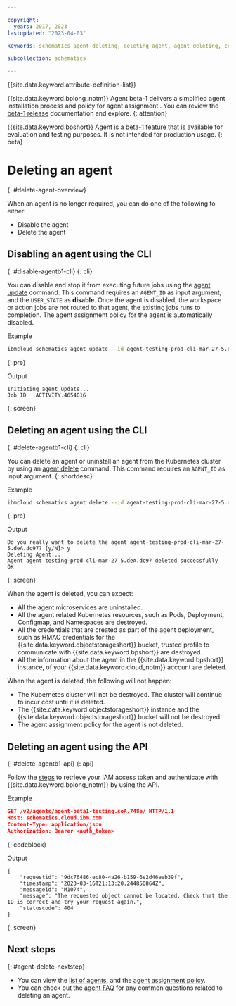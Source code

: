 ```yaml
---

copyright:
  years: 2017, 2023
lastupdated: "2023-04-03"

keywords: schematics agent deleting, deleting agent, agent deleting, command-line, api, ui

subcollection: schematics

---
```


{{site.data.keyword.attribute-definition-list}}

{{site.data.keyword.bplong_notm}} Agent beta-1 delivers a simplified agent installation process and policy for agent assignment.. You can review the [beta-1 release](/docs/schematics?topic=schematics-schematics-relnotes&interface=cli#schematics-mar2223) documentation and explore. 
{: attention}

{{site.data.keyword.bpshort}} Agent is a [beta-1 feature](/docs/schematics?topic=schematics-agent-beta1-limitations) that is available for evaluation and testing purposes. It is not intended for production usage.
{: beta}

# Deleting an agent
{: #delete-agent-overview}

When an agent is no longer required, you can do one of the following to either:
- Disable the agent 
- Delete the agent 

## Disabling an agent using the CLI
{: #disable-agentb1-cli}
{: cli}

You can disable and stop it from executing future jobs using the [agent update](/docs/schematics?topic=schematics-schematics-cli-reference#schematics-agent-update) command. This command requires an `AGENT_ID` as input argument, and the `USER_STATE` as **disable**. Once the agent is disabled, the workspace or action jobs are not routed to that agent, the existing jobs runs to completion. The agent assignment policy for the  agent is automatically disabled.

Example

```sh
ibmcloud schematics agent update --id agent-testing-prod-cli-mar-27-5.deA.dc97 -s disable
```
{: pre}

Output

```text
Initiating agent update...
Job ID	.ACTIVITY.4654016
```
{: screen}

## Deleting an agent using the CLI
{: #delete-agentb1-cli}
{: cli}

You can delete an agent or uninstall an agent from the Kubernetes cluster by using an [agent delete](/docs/schematics?topic=schematics-schematics-cli-reference&interface=cli#schematics-agent-delete) command. This command requires an `AGENT_ID` as input argument.
{: shortdesc}

Example

```sh
ibmcloud schematics agent delete --id agent-testing-prod-cli-mar-27-5.deA.dc97
```
{: pre}

Output

```text
Do you really want to delete the agent agent-testing-prod-cli-mar-27-5.deA.dc97? [y/N]> y
Deleting Agent...
Agent agent-testing-prod-cli-mar-27-5.deA.dc97 deleted successfully
OK
```
{: screen}

When the agent is deleted, you can expect:
- All the agent microservices are uninstalled.
- All the agent related Kubernetes resources, such as Pods, Deployment, Configmap, and Namespaces are destroyed.
- All the credentials that are created as part of the agent deployment, such as HMAC credentials for the {{site.data.keyword.objectstorageshort}} bucket, trusted profile to communicate with {{site.data.keyword.bpshort}} are destroyed.
- All the information about the agent in the {{site.data.keyword.bpshort}} instance, of your {{site.data.keyword.cloud_notm}} account are deleted.

When the agent is deleted, the following will not happen:
- The Kubernetes cluster will not be destroyed. The cluster will continue to incur cost until it is deleted. 
- The {{site.data.keyword.objectstorageshort}} instance and the {{site.data.keyword.objectstorageshort}} bucket will not be destroyed.
- The agent assignment policy for the agent is not deleted.

## Deleting an agent using the API
{: #delete-agentb1-api}
{: api}

Follow the [steps](/docs/schematics?topic=schematics-setup-api#cs_api) to retrieve your IAM access token and authenticate with {{site.data.keyword.bplong_notm}} by using the API. 

Example

```json
GET /v2/agents/agent-beta1-testing.soA.748e/ HTTP/1.1
Host: schematics.cloud.ibm.com
Content-Type: application/json
Authorization: Bearer <auth_token>

```
{: codeblock}

Output

```text
{
    "requestid": "9dc76486-ec80-4a26-b159-6e2d46eeb39f",
    "timestamp": "2023-03-16T21:13:20.244850864Z",
    "messageid": "M1074",
    "message": "The requested object cannot be located. Check that the ID is correct and try your request again.",
    "statuscode": 404
}
```
{: screen}

## Next steps
{: #agent-delete-nextstep}

- You can view the [list of agents](/docs/schematics?topic=schematics-display-agentb1-overview&interface=cli), and the [agent assignment policy](/docs/schematics?topic=schematics-policy-manage&interface=cli).
- You can check out the [agent FAQ](/docs/schematics?topic=schematics-faqs-agent) for any common questions related to deleting an agent.
